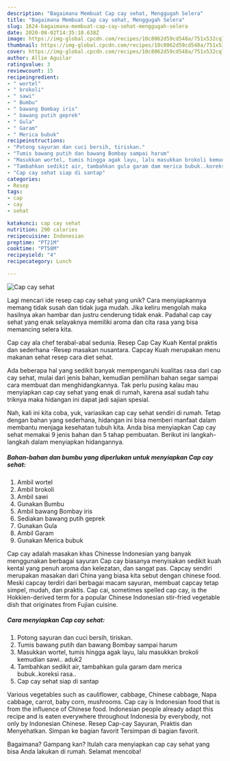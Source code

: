 ```yaml
---
description: "Bagaimana Membuat Cap cay sehat, Menggugah Selera"
title: "Bagaimana Membuat Cap cay sehat, Menggugah Selera"
slug: 1624-bagaimana-membuat-cap-cay-sehat-menggugah-selera
date: 2020-08-02T14:35:10.638Z
image: https://img-global.cpcdn.com/recipes/10c8062d59cd548a/751x532cq70/cap-cay-sehat-foto-resep-utama.jpg
thumbnail: https://img-global.cpcdn.com/recipes/10c8062d59cd548a/751x532cq70/cap-cay-sehat-foto-resep-utama.jpg
cover: https://img-global.cpcdn.com/recipes/10c8062d59cd548a/751x532cq70/cap-cay-sehat-foto-resep-utama.jpg
author: Allie Aguilar
ratingvalue: 3
reviewcount: 15
recipeingredient:
- " wortel"
- " brokoli"
- " sawi"
- " Bumbu"
- " bawang Bombay iris"
- " bawang putih geprek"
- " Gula"
- " Garam"
- " Merica bubuk"
recipeinstructions:
- "Potong sayuran dan cuci bersih, tiriskan."
- "Tumis bawang putih dan bawang Bombay sampai harum"
- "Masukkan wortel, tumis hingga agak layu, lalu masukkan brokoli kemudian sawi.. aduk2"
- "Tambahkan sedikit air, tambahkan gula garam dam merica bubuk..koreksi rasa.."
- "Cap cay sehat siap di santap"
categories:
- Resep
tags:
- cap
- cay
- sehat

katakunci: cap cay sehat 
nutrition: 290 calories
recipecuisine: Indonesian
preptime: "PT21M"
cooktime: "PT58M"
recipeyield: "4"
recipecategory: Lunch

---
```



![Cap cay sehat](https://img-global.cpcdn.com/recipes/10c8062d59cd548a/751x532cq70/cap-cay-sehat-foto-resep-utama.jpg)

Lagi mencari ide resep cap cay sehat yang unik? Cara menyiapkannya memang tidak susah dan tidak juga mudah. Jika keliru mengolah maka hasilnya akan hambar dan justru cenderung tidak enak. Padahal cap cay sehat yang enak selayaknya memiliki aroma dan cita rasa yang bisa memancing selera kita.

Cap cay ala chef terabal-abal sedunia. Resep Cap Cay Kuah Kental praktis dan sederhana -Resep masakan nusantara. Capcay Kuah merupakan menu makanan sehat resep cara diet sehat.

Ada beberapa hal yang sedikit banyak mempengaruhi kualitas rasa dari cap cay sehat, mulai dari jenis bahan, kemudian pemilihan bahan segar sampai cara membuat dan menghidangkannya. Tak perlu pusing kalau mau menyiapkan cap cay sehat yang enak di rumah, karena asal sudah tahu triknya maka hidangan ini dapat jadi sajian spesial.


Nah, kali ini kita coba, yuk, variasikan cap cay sehat sendiri di rumah. Tetap dengan bahan yang sederhana, hidangan ini bisa memberi manfaat dalam membantu menjaga kesehatan tubuh kita. Anda bisa menyiapkan Cap cay sehat memakai 9 jenis bahan dan 5 tahap pembuatan. Berikut ini langkah-langkah dalam menyiapkan hidangannya.

<!--inarticleads1-->

##### Bahan-bahan dan bumbu yang diperlukan untuk menyiapkan Cap cay sehat:

1. Ambil  wortel
1. Ambil  brokoli
1. Ambil  sawi
1. Gunakan  Bumbu
1. Ambil  bawang Bombay iris
1. Sediakan  bawang putih geprek
1. Gunakan  Gula
1. Ambil  Garam
1. Gunakan  Merica bubuk


Cap cay adalah masakan khas Chinesse Indonesian yang banyak menggunakan berbagai sayuran Cap cay biasanya menyisakan sedikit kuah kental yang penuh aroma dan kelezatan, dan sangat pas. Capcay sendiri merupakan masakan dari China yang biasa kita sebut dengan chinese food. Meski capcay terdiri dari berbagai macam sayuran, membuat capcay tetap simpel, mudah, dan praktis. Cap cai, sometimes spelled cap cay, is the Hokkien-derived term for a popular Chinese Indonesian stir-fried vegetable dish that originates from Fujian cuisine. 

<!--inarticleads2-->

##### Cara menyiapkan Cap cay sehat:

1. Potong sayuran dan cuci bersih, tiriskan.
1. Tumis bawang putih dan bawang Bombay sampai harum
1. Masukkan wortel, tumis hingga agak layu, lalu masukkan brokoli kemudian sawi.. aduk2
1. Tambahkan sedikit air, tambahkan gula garam dam merica bubuk..koreksi rasa..
1. Cap cay sehat siap di santap


Various vegetables such as cauliflower, cabbage, Chinese cabbage, Napa cabbage, carrot, baby corn, mushrooms. Cap cay is Indonesian food that is from the influence of Chinese food. Indonesian people already adapt this recipe and is eaten everywhere throughout Indonesia by everybody, not only by Indonesian Chinese. Resep Cap-cay Sayuran, Praktis dan Menyehatkan. Simpan ke bagian favorit Tersimpan di bagian favorit. 

Bagaimana? Gampang kan? Itulah cara menyiapkan cap cay sehat yang bisa Anda lakukan di rumah. Selamat mencoba!
